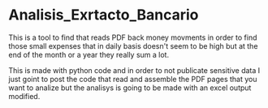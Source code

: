 # Analisis_Exrtacto_Bancario

This is a tool to find that reads PDF back money movments in order to find those small expenses that in daily basis doesn't seem to be high but at the end of the month or a year they really sum a lot.

This is made with python code and in order to not publicate sensitive data I just goint to post the code that read and assemble the PDF pages that you want to analize but the analisys is going to be made with an excel output modified.
